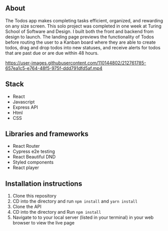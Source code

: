 ## About

The Todos app makes completing tasks efficient, organized, and rewarding on any size screen. This solo project was completed in one week at Turing School of Software and Design. I built both the front and backend from design to launch. The landing page previews the functionality of Todos before routing the user to a Kanban board where they are able to create todos, drag and drop todos into new statuses, and receive alerts for todos that are past due or are due within 48 hours.

https://user-images.githubusercontent.com/110144802/212761785-657ea1c5-e764-48f5-975f-ddd791dfd5af.mp4

## Stack
- React
- Javascript
- Express API
- Html 
- CSS

## Libraries and frameworks
- React Router
- Cypress e2e testing
- React Beautiful DND
- Styled components 
- React player 

## Installation instructions
1. Clone this repository 
2. CD into the directory and run `npm install` and `yarn install`
3. Clone the API
4. CD into the directory and Run `npm install`
5. Navigate to to your local server (listed in your terminal) in your web browser to view the live page

